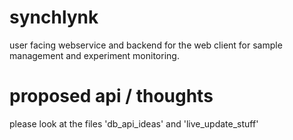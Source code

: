 ﻿# synchlynk
user facing webservice and backend for the web client for sample
management and experiment monitoring.

# proposed api / thoughts
please look at the files 'db_api_ideas' and 'live_update_stuff'

